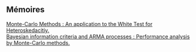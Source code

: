 ## Mémoires
<a href="main/MMW.pdf" target="_blank"> Monte-Carlo Methods : An application to the White Test for Heteroskedacitiy.</a>
<br>
<a href="main/MMBA.pdf" target="_blank"> Bayesian information criteria and ARMA processes : Performance analysis by Monte-Carlo methods.</a>

